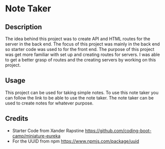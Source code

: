 # Note Taker

## Description
The idea behind this project was to create API and HTML routes for the server in the back end. The focus of this project was mainly in the back end so starter code was used to for the front end. The purpose of this project was get more familiar with set up and creating routes for servers. I was able to get a better grasp of routes and the creating servers by working on this project.

## Usage
This project can be used for taking simple notes. To use this note taker you can follow the link to be able to use the note taker. The note taker can be used to create notes for whatever purpose.


## Credits
- Starter Code from Xander Rapstine https://github.com/coding-boot-camp/miniature-eureka
- For the UUID from npm https://www.npmjs.com/package/uuid




